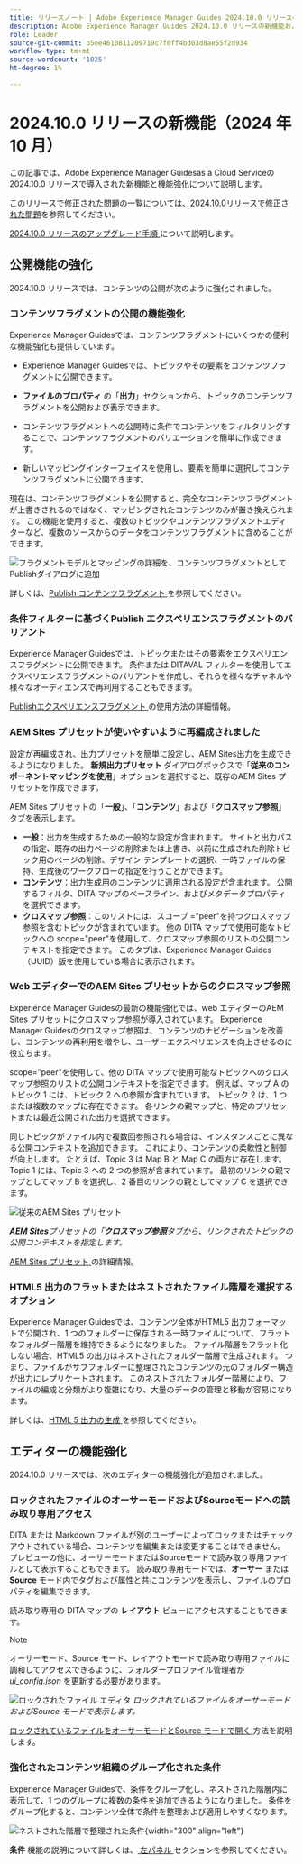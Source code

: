 ```yaml
---
title: リリースノート | Adobe Experience Manager Guides 2024.10.0 リリースの新機能
description: Adobe Experience Manager Guides 2024.10.0 リリースの新機能および機能強化について説明します
role: Leader
source-git-commit: b5ee4610811209719c7f0ff4bd03d8ae55f2d934
workflow-type: tm+mt
source-wordcount: '1025'
ht-degree: 1%

---
```


# 2024.10.0 リリースの新機能（2024 年 10 月）

この記事では、Adobe Experience Manager Guidesas a Cloud Serviceの 2024.10.0 リリースで導入された新機能と機能強化について説明します。

このリリースで修正された問題の一覧については、[2024.10.0リリースで修正された問題](fixed-issues-2024-10-0.md)を参照してください。

[2024.10.0 リリースのアップグレード手順 ](../release-info/upgrade-instructions-2024-10-0.md) について説明します。


## 公開機能の強化

2024.10.0 リリースでは、コンテンツの公開が次のように強化されました。




### コンテンツフラグメントの公開の機能強化

Experience Manager Guidesでは、コンテンツフラグメントにいくつかの便利な機能強化も提供しています。

- Experience Manager Guidesでは、トピックやその要素をコンテンツフラグメントに公開できます。

- **ファイルのプロパティ** の「**出力**」セクションから、トピックのコンテンツフラグメントを公開および表示できます。


- コンテンツフラグメントへの公開時に条件でコンテンツをフィルタリングすることで、コンテンツフラグメントのバリエーションを簡単に作成できます。

- 新しいマッピングインターフェイスを使用し、要素を簡単に選択してコンテンツフラグメントに公開できます。

現在は、コンテンツフラグメントを公開すると、完全なコンテンツフラグメントが上書きされるのではなく、マッピングされたコンテンツのみが置き換えられます。 この機能を使用すると、複数のトピックやコンテンツフラグメントエディターなど、複数のソースからのデータをコンテンツフラグメントに含めることができます。

![ フラグメントモデルとマッピングの詳細を、コンテンツフラグメントとしてPublishダイアログに追加 ](assets/content-fragment-mapping.png)

詳しくは、[Publish コンテンツフラグメント ](../user-guide/publish-content-fragment.md) を参照してください。


### 条件フィルターに基づくPublish エクスペリエンスフラグメントのバリアント

Experience Manager Guidesでは、トピックまたはその要素をエクスペリエンスフラグメントに公開できます。 条件または DITAVAL フィルターを使用してエクスペリエンスフラグメントのバリアントを作成し、それらを様々なチャネルや様々なオーディエンスで再利用することもできます。

[Publishエクスペリエンスフラグメント ](../user-guide/publish-experience-fragment.md) の使用方法の詳細情報。


### AEM Sites プリセットが使いやすいように再編成されました

設定が再編成され、出力プリセットを簡単に設定し、AEM Sites出力を生成できるようになりました。
**新規出力プリセット** ダイアログボックスで「**従来のコンポーネントマッピングを使用**」オプションを選択すると、既存のAEM Sites プリセットを作成できます。

AEM Sites プリセットの「**一般**」、「**コンテンツ**」および「**クロスマップ参照**」タブを表示します。
- **一般**：出力を生成するための一般的な設定が含まれます。 サイトと出力パスの指定、既存の出力ページの削除または上書き、以前に生成された削除トピック用のページの削除、デザイン テンプレートの選択、一時ファイルの保持、生成後のワークフローの指定を行うことができます。
- **コンテンツ**：出力生成用のコンテンツに適用される設定が含まれます。 公開するフィルタ、DITA マップのベースライン、およびメタデータプロパティを選択できます。
- **クロスマップ参照**：このリストには、スコープ =&quot;peer&quot;を持つクロスマップ参照を含むトピックが含まれています。 他の DITA マップで使用可能なトピックへの scope=&quot;peer&quot;を使用して、クロスマップ参照のリストの公開コンテキストを指定できます。 このタブは、Experience Manager Guides（UUID）版を使用している場合に表示されます。



### Web エディターでのAEM Sites プリセットからのクロスマップ参照

Experience Manager Guidesの最新の機能強化では、web エディターのAEM Sites プリセットにクロスマップ参照が導入されています。
Experience Manager Guidesのクロスマップ参照は、コンテンツのナビゲーションを改善し、コンテンツの再利用を増やし、ユーザーエクスペリエンスを向上させるのに役立ちます。


scope=&quot;peer&quot;を使用して、他の DITA マップで使用可能なトピックへのクロスマップ参照のリストの公開コンテキストを指定できます。 例えば、マップ A のトピック 1 には、トピック 2 への参照が含まれています。 トピック 2 は、1 つまたは複数のマップに存在できます。  各リンクの親マップと、特定のプリセットまたは最近公開された出力を選択できます。

同じトピックがファイル内で複数回参照される場合は、インスタンスごとに異なる公開コンテキストを追加できます。 これにより、コンテンツの柔軟性と制御が向上します。 たとえば、Topic 3 は Map B と Map C の両方に存在します。Topic 1 には、Topic 3 への 2 つの参照が含まれています。 最初のリンクの親マップとしてマップ B を選択し、2 番目のリンクの親としてマップ C を選択できます。

![ 従来のAEM Sites プリセット ](assets/aem-sites-legacy.png)

***AEM Sites**&#x200B;プリセットの「**クロスマップ参照**&#x200B;タブから、リンクされたトピックの公開コンテキストを指定します。*

[AEM Sites プリセット ](../user-guide/generate-output-aem-site.md) の詳細情報。

### HTML5 出力のフラットまたはネストされたファイル階層を選択するオプション

Experience Manager Guidesでは、コンテンツ全体がHTML5 出力フォーマットで公開され、1 つのフォルダーに保存される一時ファイルについて、フラットなフォルダー階層を維持できるようになりました。
ファイル階層をフラット化しない場合、HTML5 の出力はネストされたフォルダー階層で生成されます。 つまり、ファイルがサブフォルダーに整理されたコンテンツの元のフォルダー構造が出力にレプリケートされます。 このネストされたフォルダー階層により、ファイルの編成と分類がより複雑になり、大量のデータの管理と移動が容易になります。


詳しくは、[HTML 5 出力の生成 ](../user-guide/generate-output-html5.md) を参照してください。


## エディターの機能強化

2024.10.0 リリースでは、次のエディターの機能強化が追加されました。

### ロックされたファイルのオーサーモードおよびSourceモードへの読み取り専用アクセス

DITA または Markdown ファイルが別のユーザーによってロックまたはチェックアウトされている場合、コンテンツを編集または変更することはできません。 プレビューの他に、オーサーモードまたはSourceモードで読み取り専用ファイルとして表示することもできます。
読み取り専用モードでは、**オーサー** または **Source** モード内でタグおよび属性と共にコンテンツを表示し、ファイルのプロパティを編集できます。

読み取り専用の DITA マップの **レイアウト** ビューにアクセスすることもできます。
>[!NOTE]
>
> オーサーモード、Source モード、レイアウトモードで読み取り専用ファイルに調和してアクセスできるように、フォルダープロファイル管理者が *ui_config.json* を更新する必要があります。

![ ロックされたファイル エディタ ](./assets/locked-file-editor.png)
*ロックされているファイルをオーサーモードおよびSource モードで表示します。*


[ ロックされているファイルをオーサーモードとSource モードで開く ](../user-guide/web-editor-edit-topics.md#open-locked-files-in-author-and-source-modes) 方法を説明します。


### 強化されたコンテンツ組織のグループ化された条件

Experience Manager Guidesで、条件をグループ化し、ネストされた階層内に表示して、1 つのグループに複数の条件を追加できるようになりました。 条件をグループ化すると、コンテンツ全体で条件を整理および適用しやすくなります。

![ ネストされた階層で整理された条件 ](assets/conditions-nested-hierarchy.png){width="300" align="left"}

**条件** 機能の説明について詳しくは、[ 左パネル ](../user-guide/web-editor-features.md#id2051EA0M0HS) セクションを参照してください。




